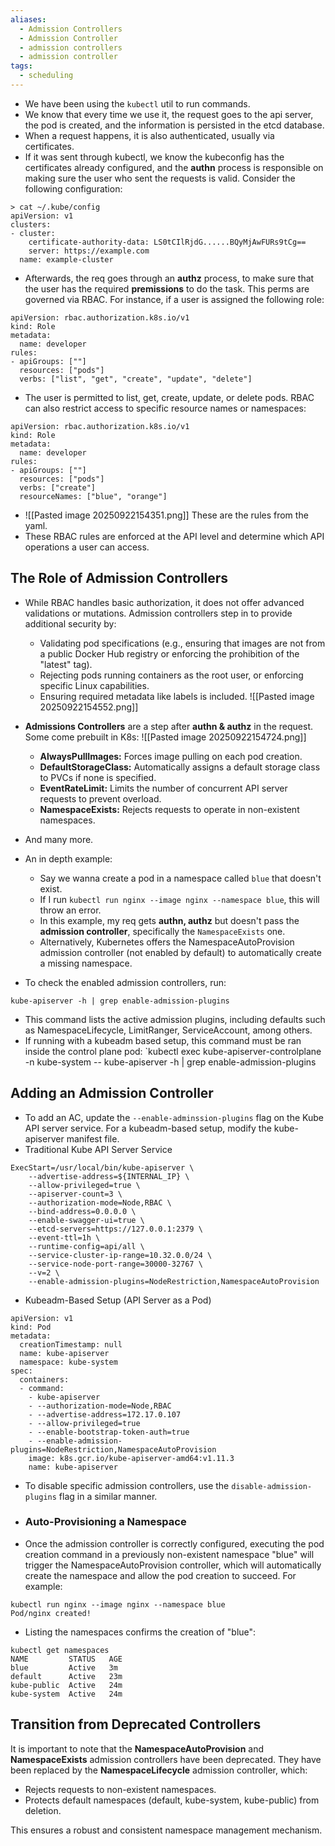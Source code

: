 ```yaml
---
aliases:
  - Admission Controllers
  - Admission Controller
  - admission controllers
  - admission controller
tags:
  - scheduling
---
```

- We have been using the `kubectl` util to run commands.
- We know that every time we use it, the request goes to the api server, the pod is created, and the information is persisted in the etcd database.
- When a request happens, it is also authenticated, usually via certificates.
- If it was sent through kubectl, we know the kubeconfig has the certificates already configured, and the **authn** process is responsible on making sure the user who sent the requests is valid.
  Consider the following configuration:

```
> cat ~/.kube/config
apiVersion: v1
clusters:
- cluster:
    certificate-authority-data: LS0tCIlRjdG......BQyMjAwFURs9tCg==
    server: https://example.com
  name: example-cluster
```
- Afterwards, the req goes through an **authz** process, to make sure that the user has the required **premissions** to do the task. This perms are governed via RBAC.
  For instance, if a user is assigned the following role:

```
apiVersion: rbac.authorization.k8s.io/v1
kind: Role
metadata:
  name: developer
rules:
- apiGroups: [""]
  resources: ["pods"]
  verbs: ["list", "get", "create", "update", "delete"]
```

- The user is permitted to list, get, create, update, or delete pods. RBAC can also restrict access to specific resource names or namespaces:

```
apiVersion: rbac.authorization.k8s.io/v1
kind: Role
metadata:
  name: developer
rules:
- apiGroups: [""]
  resources: ["pods"]
  verbs: ["create"]
  resourceNames: ["blue", "orange"]
```
- ![[Pasted image 20250922154351.png]] These are the rules from the yaml.
- These RBAC rules are enforced at the API level and determine which API operations a user can access.

## The Role of Admission Controllers

- While RBAC handles basic authorization, it does not offer advanced validations or mutations. Admission controllers step in to provide additional security by:

	- Validating pod specifications (e.g., ensuring that images are not from a public Docker Hub registry or enforcing the prohibition of the "latest" tag).
	- Rejecting pods running containers as the root user, or enforcing specific Linux capabilities.
	- Ensuring required metadata like labels is included.
	  ![[Pasted image 20250922154552.png]]


- **Admissions Controllers** are a step after **authn & authz** in the request. Some come prebuilt in K8s:
  ![[Pasted image 20250922154724.png]]
	 - **AlwaysPullImages:** Forces image pulling on each pod creation.
	- **DefaultStorageClass:** Automatically assigns a default storage class to PVCs if none is specified.
	- **EventRateLimit:** Limits the number of concurrent API server requests to prevent overload.
	- **NamespaceExists:** Rejects requests to operate in non-existent namespaces.

- And many more.
- An in depth example:
	 - Say we wanna create a pod in a namespace called `blue` that doesn't exist.
	 - If I run `kubectl run nginx --image nginx --namespace blue`, this will throw an error.
	 - In this example, my req gets **authn, authz** but doesn't pass the **admission controller**, specifically the `NamespaceExists` one.
	 - Alternatively, Kubernetes offers the NamespaceAutoProvision admission controller (not enabled by default) to automatically create a missing namespace.

- To check the enabled admission controllers, run:

```
kube-apiserver -h | grep enable-admission-plugins
```

 - This command lists the active admission plugins, including defaults such as NamespaceLifecycle, LimitRanger, ServiceAccount, among others.
 - If running with a kubeadm based setup, this command must be ran inside the control plane pod:
   `kubectl exec kube-apiserver-controlplane -n kube-system -- kube-apiserver -h | grep enable-admission-plugins


## Adding an Admission Controller

- To add an AC, update the `--enable-adminssion-plugins` flag on the Kube API server service. For a kubeadm-based setup, modify the kube-apiserver manifest file.
- Traditional Kube API Server Service

```
ExecStart=/usr/local/bin/kube-apiserver \
    --advertise-address=${INTERNAL_IP} \
    --allow-privileged=true \
    --apiserver-count=3 \
    --authorization-mode=Node,RBAC \
    --bind-address=0.0.0.0 \
    --enable-swagger-ui=true \
    --etcd-servers=https://127.0.0.1:2379 \
    --event-ttl=1h \
    --runtime-config=api/all \
    --service-cluster-ip-range=10.32.0.0/24 \
    --service-node-port-range=30000-32767 \
    --v=2 \
    --enable-admission-plugins=NodeRestriction,NamespaceAutoProvision
```

- Kubeadm-Based Setup (API Server as a Pod)

```
apiVersion: v1
kind: Pod
metadata:
  creationTimestamp: null
  name: kube-apiserver
  namespace: kube-system
spec:
  containers:
  - command:
    - kube-apiserver
    - --authorization-mode=Node,RBAC
    - --advertise-address=172.17.0.107
    - --allow-privileged=true
    - --enable-bootstrap-token-auth=true
    - --enable-admission-plugins=NodeRestriction,NamespaceAutoProvision
    image: k8s.gcr.io/kube-apiserver-amd64:v1.11.3
    name: kube-apiserver
```
- To disable specific admission controllers, use the `disable-admission-plugins` flag in a similar manner.
- ### Auto-Provisioning a Namespace

- Once the admission controller is correctly configured, executing the pod creation command in a previously non-existent namespace "blue" will trigger the NamespaceAutoProvision controller, which will automatically create the namespace and allow the pod creation to succeed. For example:

```
kubectl run nginx --image nginx --namespace blue
Pod/nginx created!
```

- Listing the namespaces confirms the creation of "blue":

```
kubectl get namespaces
NAME         STATUS   AGE
blue         Active   3m
default      Active   23m
kube-public  Active   24m
kube-system  Active   24m
```

## Transition from Deprecated Controllers

It is important to note that the **NamespaceAutoProvision** and **NamespaceExists** admission controllers have been deprecated. They have been replaced by the **NamespaceLifecycle** admission controller, which:

- Rejects requests to non-existent namespaces.
- Protects default namespaces (default, kube-system, kube-public) from deletion.

This ensures a robust and consistent namespace management mechanism.